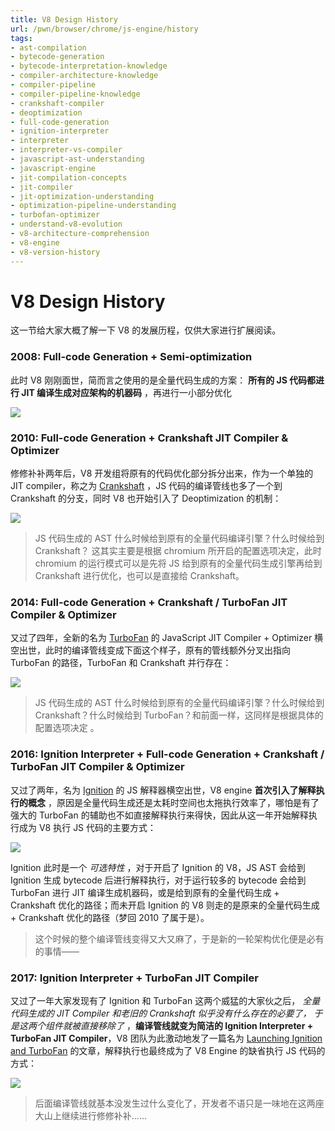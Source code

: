 ```yaml
---
title: V8 Design History
url: /pwn/browser/chrome/js-engine/history
tags:
- ast-compilation
- bytecode-generation
- bytecode-interpretation-knowledge
- compiler-architecture-knowledge
- compiler-pipeline
- compiler-pipeline-knowledge
- crankshaft-compiler
- deoptimization
- full-code-generation
- ignition-interpreter
- interpreter
- interpreter-vs-compiler
- javascript-ast-understanding
- javascript-engine
- jit-compilation-concepts
- jit-compiler
- jit-optimization-understanding
- optimization-pipeline-understanding
- turbofan-optimizer
- understand-v8-evolution
- v8-architecture-comprehension
- v8-engine
- v8-version-history
---
```

# V8 Design History

这一节给大家大概了解一下 V8 的发展历程，仅供大家进行扩展阅读。

### 2008: Full-code Generation + Semi-optimization

此时 V8 刚刚面世，简而言之使用的是全量代码生成的方案： **所有的 JS 代码都进行 JIT 编译生成对应架构的机器码** ，再进行一小部分优化

![](https://s2.loli.net/2025/03/11/LeisDWScb2ZVUC1.png)

### 2010: Full-code Generation + Crankshaft JIT Compiler & Optimizer

修修补补两年后，V8 开发组将原有的代码优化部分拆分出来，作为一个单独的 JIT compiler，称之为 [Crankshaft](https://blog.chromium.org/2010/12/new-crankshaft-for-v8.html) ，JS 代码的编译管线也多了一个到 Crankshaft 的分支，同时 V8 也开始引入了 Deoptimization 的机制：

![](https://s2.loli.net/2025/03/11/cd1xWp8gA5wnyhD.png)

> JS 代码生成的 AST 什么时候给到原有的全量代码编译引擎？什么时候给到 Crankshaft？ 这其实主要是根据 chromium 所开启的配置选项决定，此时 chromium 的运行模式可以是先将 JS 给到原有的全量代码生成引擎再给到 Crankshaft 进行优化，也可以是直接给 Crankshaft。

### 2014: Full-code Generation + Crankshaft / TurboFan JIT Compiler & Optimizer

又过了四年，全新的名为 [TurboFan](https://v8.dev/docs/turbofan) 的 JavaScript JIT Compiler + Optimizer 横空出世，此时的编译管线变成下面这个样子，原有的管线额外分叉出指向 TurboFan 的路径，TurboFan 和 Crankshaft 并行存在：

![](https://s2.loli.net/2025/03/11/7Ptx93koOHsIi12.png)

> JS 代码生成的 AST 什么时候给到原有的全量代码编译引擎？什么时候给到 Crankshaft？什么时候给到 TurboFan？和前面一样，这同样是根据具体的配置选项决定 。

### 2016: Ignition Interpreter + Full-code Generation + Crankshaft / TurboFan JIT Compiler & Optimizer

又过了两年，名为 [Ignition](https://v8.dev/blog/ignition-interpreter) 的 JS 解释器横空出世，V8 engine **首次引入了解释执行的概念** ，原因是全量代码生成还是太耗时空间也太拖执行效率了，哪怕是有了强大的 TurboFan 的辅助也不如直接解释执行来得快，因此从这一年开始解释执行成为 V8 执行 JS 代码的主要方式：

![](https://s2.loli.net/2025/03/11/CocnM4vmT8qpXwx.png)

Ignition 此时是一个 _可选特性_ ，对于开启了 Ignition 的 V8，JS AST 会给到 Ignition 生成 bytecode 后进行解释执行，对于运行较多的 bytecode 会给到 TurboFan 进行 JIT 编译生成机器码，或是给到原有的全量代码生成 + Crankshaft 优化的路径；而未开启 Ignition 的 V8 则走的是原来的全量代码生成 + Crankshaft 优化的路径（梦回 2010 了属于是）。

> 这个时候的整个编译管线变得又大又麻了，于是新的一轮架构优化便是必有的事情——

### 2017: Ignition Interpreter + TurboFan JIT Compiler

又过了一年大家发现有了 Ignition 和 TurboFan 这两个威猛的大家伙之后， _全量代码生成的 JIT Compiler 和老旧的 Crankshaft 似乎没有什么存在的必要了， 于是这两个组件就被直接移除了_  ，**编译管线就变为简洁的 Ignition Interpreter + TurboFan JIT Compiler**，V8 团队为此激动地发了一篇名为 [Launching Ignition and TurboFan](https://v8.dev/blog/launching-ignition-and-turbofan) 的文章，解释执行也最终成为了 V8 Engine 的缺省执行 JS 代码的方式：

![](https://s2.loli.net/2025/03/11/CX81DoyTBaeV46n.png)

> 后面编译管线就基本没发生过什么变化了，开发者不语只是一味地在这两座大山上继续进行修修补补......